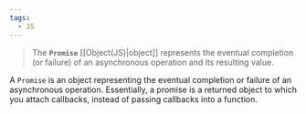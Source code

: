 ```yaml
---
tags:
  - JS
---
```

>The **`Promise`** [[Object(JS)|object]] represents the eventual completion (or failure) of an asynchronous operation and its resulting value.

A `Promise` is an object representing the eventual completion or failure of an asynchronous operation.
Essentially, a promise is a returned object to which you attach callbacks, instead of passing callbacks into a function.